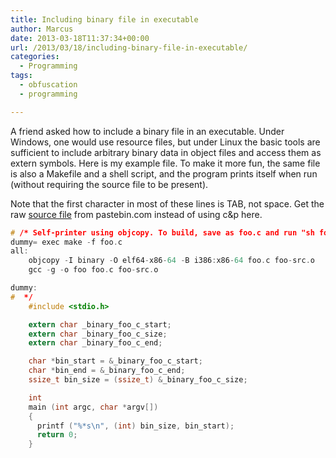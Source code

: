 ```yaml
---
title: Including binary file in executable
author: Marcus
date: 2013-03-18T11:37:34+00:00
url: /2013/03/18/including-binary-file-in-executable/
categories:
  - Programming
tags:
  - obfuscation
  - programming

---
```

A friend asked how to include a binary file in an executable. Under Windows, one would use resource files, but under Linux the basic tools are sufficient to include arbitrary binary data in object files and access them as extern symbols. Here is my example file. To make it more fun, the same file is also a Makefile and a shell script, and the program prints itself when run (without requiring the source file to be present).

Note that the first character in most of these lines is TAB, not space. Get the raw [source file][1] from pastebin.com instead of using c&p here.

```c
# /* Self-printer using objcopy. To build, save as foo.c and run "sh foo.c".
dummy= exec make -f foo.c
all:
	objcopy -I binary -O elf64-x86-64 -B i386:x86-64 foo.c foo-src.o
	gcc -g -o foo foo.c foo-src.o

dummy:
#  */
	#include <stdio.h>

	extern char _binary_foo_c_start;
	extern char _binary_foo_c_size;
	extern char _binary_foo_c_end;

	char *bin_start = &_binary_foo_c_start;
	char *bin_end = &_binary_foo_c_end;
	ssize_t bin_size = (ssize_t) &_binary_foo_c_size;

	int
	main (int argc, char *argv[])
	{
	  printf ("%*s\n", (int) bin_size, bin_start);
	  return 0;
	}
```

 [1]: http://pastebin.com/raw.php?i=C18SJGTF